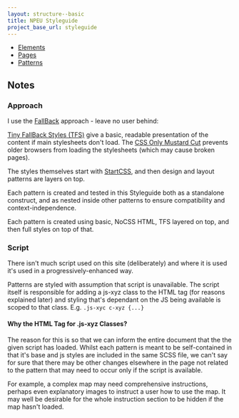 ```yaml
---
layout: structure--basic
title: NPEU Styleguide
project_base_url: styleguide
---
```


* [Elements](elements)
* [Pages](pages)
* [Patterns](patterns)


Notes
-----

### Approach

I use the [FallBack](https://github.com/Fall-Back/Patterns) approach - leave no user behind:

[Tiny FallBack Styles (TFS)](https://github.com/Fall-Back/Patterns/blob/master/Tiny%20FallBack%20Styles/README.md) give a basic, readable presentation of the content if main stylesheets don't load.
The [CSS Only Mustard Cut](https://github.com/Fall-Back/CSS-Mustard-Cut) prevents older browsers from loading the stylesheets (which may cause broken pages).

The styles themselves start with [StartCSS](https://github.com/Fall-Back/Start-CSS), and then design and layout patterns are layers on top.

Each pattern is created and tested in this Styleguide both as a standalone construct, and as nested inside other patterns to ensure compatibility and context-independence.

Each pattern is created using basic, NoCSS HTML, TFS layered on top, and then full styles on top of that.

### Script

There isn't much script used on this site (deliberately) and where it is used it's used in a progressively-enhanced way.

Patterns are styled with assumption that script is unavailable.
The script itself is responsible for adding a js-xyz class to the HTML tag (for reasons explained later) and styling that's dependant on the JS being available is scoped to that class.
E.g. `.js-xyc c-xyz {...}`

#### Why the HTML Tag for .js-xyz Classes?

The reason for this is so that we can inform the entire document that the the given script has loaded.
Whilst each pattern is meant to be self-contained in that it's base and js styles are included in the same SCSS file, we can't say for sure that there may be other changes elsewhere in the page not related to the pattern that may need to occur only if the script is available.

For example, a complex map may need comprehensive instructions, perhaps even explanatory images to instruct a user how to use the map.
It may well be desirable for the whole instruction section to be hidden if the map hasn't loaded.
